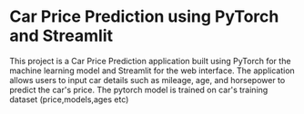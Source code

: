 # Car Price Prediction using PyTorch and Streamlit

This project is a Car Price Prediction application built using PyTorch for the machine learning model and Streamlit for the web interface. The application allows users to input car details such as mileage, age, and horsepower to predict the car's price.
The pytorch model is trained on car's training dataset (price,models,ages etc)




